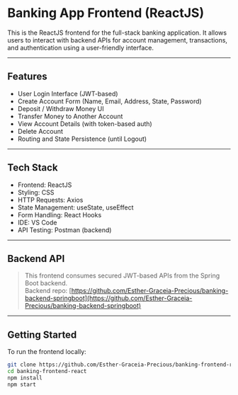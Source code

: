 # Banking App Frontend (ReactJS)

This is the ReactJS frontend for the full-stack banking application. It allows users to interact with backend APIs for account management, transactions, and authentication using a user-friendly interface.

---

## Features

- User Login Interface (JWT-based)
- Create Account Form (Name, Email, Address, State, Password)
- Deposit / Withdraw Money UI
- Transfer Money to Another Account
- View Account Details (with token-based auth)
- Delete Account
- Routing and State Persistence (until Logout)

---

## Tech Stack

- Frontend: ReactJS
- Styling: CSS
- HTTP Requests: Axios
- State Management: useState, useEffect
- Form Handling: React Hooks
- IDE: VS Code
- API Testing: Postman (backend)

---

## Backend API

> This frontend consumes secured JWT-based APIs from the Spring Boot backend.  
> Backend repo: [https://github.com/Esther-Graceia-Precious/banking-backend-springboot](https://github.com/Esther-Graceia-Precious/banking-backend-springboot)

---

## Getting Started

To run the frontend locally:

```bash
git clone https://github.com/Esther-Graceia-Precious/banking-frontend-react.git
cd banking-frontend-react
npm install
npm start

